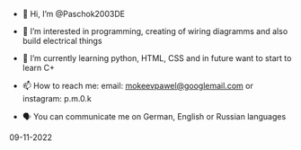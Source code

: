 - 👋 Hi, I’m @Paschok2003DE
- 👀 I’m interested in programming, creating of wiring diagramms and also build electrical things
- 🌱 I’m currently learning python, HTML, CSS and in future want to start to learn C+ 
- 📫 How to reach me: email: mokeevpawel@googlemail.com or instagram: p.m.0.k

- 🗣 You can communicate me on German, English or Russian languages

09-11-2022

<!---
Paschok2003DE/Paschok2003DE is a ✨ special ✨ repository because its `README.md` (this file) appears on your GitHub profile.
You can click the Preview link to take a look at your changes.
--->
